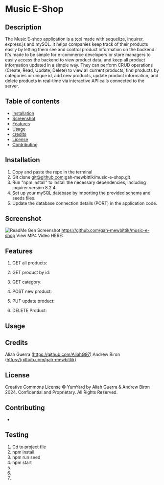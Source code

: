 # Music E-Shop

## Description
The Music E-shop application is a tool made with sequelize, inquirer, express.js and mySQL. It helps companies keep track of their products easily by letting them see and control product information on the backend. It's made to be simple for e-commerce developers or store managers to  easily access the backend to view product data, and keep all product information updated in a simple way. They can perform CRUD operations (Create, Read, Update, Delete) to view all current products, find products by categories or unique id, add new products, update product information, and delete products in real-time via interactive API calls connected to the server.

## Table of contents
- [Installation](#installation)
- [Screenshot](#screenshot)
- [Features](#features)
- [Usage](#usage)
- [credits](#credits)
- [License](#license)
- [Contributing](#contributing)


## Installation
1. Copy and paste the repo in the terminal
2. Git clone git@github.com:gah-mewbittik/music-e-shop.git
3. Run "npm install" to install the necessary dependencies, including inquirer version 8.2.4.
4. Set up your mySQL database by importing the provided schema and seeds files.
5. Update the database connection details (PORT) in the application code.

## Screenshot
![ReadMe Gen Screenshot](./Assets/ang-ecommerce-screenshot.gif)
https://github.com/gah-mewbittik/music-e-shop View MP4 Video HERE:


## Features

1. GET all products: 


2. GET product by id: 


3. GET category: 


4. POST new product: 


5. PUT update product: 


6. DELETE Product: 



## Usage


## Credits
Aliah Guerra (https://github.com/AliahG97)
Andrew Biron (https://github.com/gah-mewbittik)


## License
Creative Commons License
© YumYard by Aliah Guerra & Andrew Biron 2024. Confidential and Proprietary. All Rights Reserved.



## Contributing
- 

## Testing
1. Cd to project file
2. npm install
3. npm run seed
4. npm start
5. 
6. 
7. 



